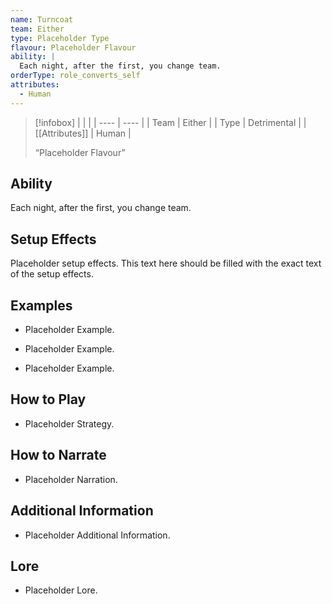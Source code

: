 ```yaml
---
name: Turncoat
team: Either
type: Placeholder Type
flavour: Placeholder Flavour
ability: |
  Each night, after the first, you change team.
orderType: role_converts_self
attributes:
  - Human
---
```

> [!infobox]
> |  |  |
> | ---- | ---- |
> | Team | Either |
> | Type | Detrimental |
> | [[Attributes]] | Human |
> 
>  “Placeholder Flavour”

## Ability
Each night, after the first, you change team.

## Setup Effects
Placeholder setup effects. This text here should be filled with the exact text of the setup effects.

## Examples
- Placeholder Example.

- Placeholder Example.

- Placeholder Example.

## How to Play
- Placeholder Strategy.

## How to Narrate
- Placeholder Narration.

## Additional Information
- Placeholder Additional Information.

## Lore
- Placeholder Lore.